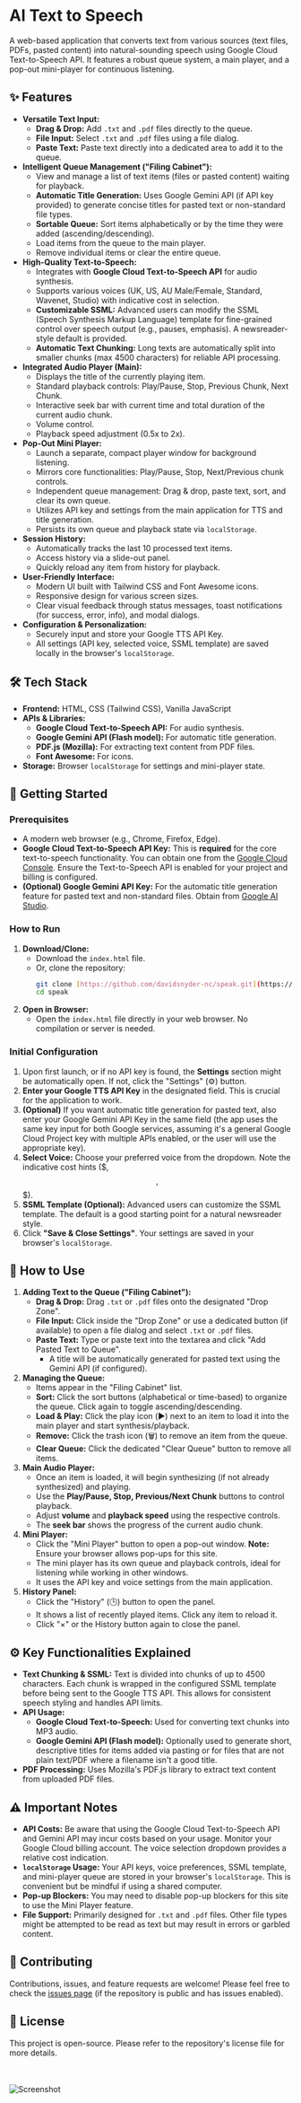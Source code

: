 # AI Text to Speech

A web-based application that converts text from various sources (text files, PDFs, pasted content) into natural-sounding speech using Google Cloud Text-to-Speech API. It features a robust queue system, a main player, and a pop-out mini-player for continuous listening.

## ✨ Features

* **Versatile Text Input:**
    * **Drag & Drop:** Add `.txt` and `.pdf` files directly to the queue.
    * **File Input:** Select `.txt` and `.pdf` files using a file dialog.
    * **Paste Text:** Paste text directly into a dedicated area to add it to the queue.
* **Intelligent Queue Management ("Filing Cabinet"):**
    * View and manage a list of text items (files or pasted content) waiting for playback.
    * **Automatic Title Generation:** Uses Google Gemini API (if API key provided) to generate concise titles for pasted text or non-standard file types.
    * **Sortable Queue:** Sort items alphabetically or by the time they were added (ascending/descending).
    * Load items from the queue to the main player.
    * Remove individual items or clear the entire queue.
* **High-Quality Text-to-Speech:**
    * Integrates with **Google Cloud Text-to-Speech API** for audio synthesis.
    * Supports various voices (UK, US, AU Male/Female, Standard, Wavenet, Studio) with indicative cost in selection.
    * **Customizable SSML:** Advanced users can modify the SSML (Speech Synthesis Markup Language) template for fine-grained control over speech output (e.g., pauses, emphasis). A newsreader-style default is provided.
    * **Automatic Text Chunking:** Long texts are automatically split into smaller chunks (max 4500 characters) for reliable API processing.
* **Integrated Audio Player (Main):**
    * Displays the title of the currently playing item.
    * Standard playback controls: Play/Pause, Stop, Previous Chunk, Next Chunk.
    * Interactive seek bar with current time and total duration of the current audio chunk.
    * Volume control.
    * Playback speed adjustment (0.5x to 2x).
* **Pop-Out Mini Player:**
    * Launch a separate, compact player window for background listening.
    * Mirrors core functionalities: Play/Pause, Stop, Next/Previous chunk controls.
    * Independent queue management: Drag & drop, paste text, sort, and clear its own queue.
    * Utilizes API key and settings from the main application for TTS and title generation.
    * Persists its own queue and playback state via `localStorage`.
* **Session History:**
    * Automatically tracks the last 10 processed text items.
    * Access history via a slide-out panel.
    * Quickly reload any item from history for playback.
* **User-Friendly Interface:**
    * Modern UI built with Tailwind CSS and Font Awesome icons.
    * Responsive design for various screen sizes.
    * Clear visual feedback through status messages, toast notifications (for success, error, info), and modal dialogs.
* **Configuration & Personalization:**
    * Securely input and store your Google TTS API Key.
    * All settings (API key, selected voice, SSML template) are saved locally in the browser's `localStorage`.

## 🛠️ Tech Stack

* **Frontend:** HTML, CSS (Tailwind CSS), Vanilla JavaScript
* **APIs & Libraries:**
    * **Google Cloud Text-to-Speech API:** For audio synthesis.
    * **Google Gemini API (Flash model):** For automatic title generation.
    * **PDF.js (Mozilla):** For extracting text content from PDF files.
    * **Font Awesome:** For icons.
* **Storage:** Browser `localStorage` for settings and mini-player state.

## 🚀 Getting Started

### Prerequisites

* A modern web browser (e.g., Chrome, Firefox, Edge).
* **Google Cloud Text-to-Speech API Key:** This is **required** for the core text-to-speech functionality. You can obtain one from the [Google Cloud Console](https://console.cloud.google.com/). Ensure the Text-to-Speech API is enabled for your project and billing is configured.
* **(Optional) Google Gemini API Key:** For the automatic title generation feature for pasted text and non-standard files. Obtain from [Google AI Studio](https://aistudio.google.com/app/apikey).

### How to Run

1.  **Download/Clone:**
    * Download the `index.html` file.
    * Or, clone the repository:
        ```bash
        git clone [https://github.com/davidsnyder-nc/speak.git](https://github.com/davidsnyder-nc/speak.git)
        cd speak
        ```
2.  **Open in Browser:**
    * Open the `index.html` file directly in your web browser. No compilation or server is needed.

### Initial Configuration

1.  Upon first launch, or if no API key is found, the **Settings** section might be automatically open. If not, click the "Settings" (⚙️) button.
2.  **Enter your Google TTS API Key** in the designated field. This is crucial for the application to work.
3.  **(Optional)** If you want automatic title generation for pasted text, also enter your Google Gemini API Key in the same field (the app uses the same key input for both Google services, assuming it's a general Google Cloud Project key with multiple APIs enabled, or the user will use the appropriate key).
4.  **Select Voice:** Choose your preferred voice from the dropdown. Note the indicative cost hints ($, $$, $$$).
5.  **SSML Template (Optional):** Advanced users can customize the SSML template. The default is a good starting point for a natural newsreader style.
6.  Click **"Save & Close Settings"**. Your settings are saved in your browser's `localStorage`.

## 📖 How to Use

1.  **Adding Text to the Queue ("Filing Cabinet"):**
    * **Drag & Drop:** Drag `.txt` or `.pdf` files onto the designated "Drop Zone".
    * **File Input:** Click inside the "Drop Zone" or use a dedicated button (if available) to open a file dialog and select `.txt` or `.pdf` files.
    * **Paste Text:** Type or paste text into the textarea and click "Add Pasted Text to Queue".
        * A title will be automatically generated for pasted text using the Gemini API (if configured).
2.  **Managing the Queue:**
    * Items appear in the "Filing Cabinet" list.
    * **Sort:** Click the sort buttons (alphabetical or time-based) to organize the queue. Click again to toggle ascending/descending.
    * **Load & Play:** Click the play icon (▶️) next to an item to load it into the main player and start synthesis/playback.
    * **Remove:** Click the trash icon (🗑️) to remove an item from the queue.
    * **Clear Queue:** Click the dedicated "Clear Queue" button to remove all items.
3.  **Main Audio Player:**
    * Once an item is loaded, it will begin synthesizing (if not already synthesized) and playing.
    * Use the **Play/Pause, Stop, Previous/Next Chunk** buttons to control playback.
    * Adjust **volume** and **playback speed** using the respective controls.
    * The **seek bar** shows the progress of the current audio chunk.
4.  **Mini Player:**
    * Click the "Mini Player" button to open a pop-out window. **Note:** Ensure your browser allows pop-ups for this site.
    * The mini player has its own queue and playback controls, ideal for listening while working in other windows.
    * It uses the API key and voice settings from the main application.
5.  **History Panel:**
    * Click the "History" (🕒) button to open the panel.
    * It shows a list of recently played items. Click any item to reload it.
    * Click "×" or the History button again to close the panel.

## ⚙️ Key Functionalities Explained

* **Text Chunking & SSML:** Text is divided into chunks of up to 4500 characters. Each chunk is wrapped in the configured SSML template before being sent to the Google TTS API. This allows for consistent speech styling and handles API limits.
* **API Usage:**
    * **Google Cloud Text-to-Speech:** Used for converting text chunks into MP3 audio.
    * **Google Gemini API (Flash model):** Optionally used to generate short, descriptive titles for items added via pasting or for files that are not plain text/PDF where a filename isn't a good title.
* **PDF Processing:** Uses Mozilla's PDF.js library to extract text content from uploaded PDF files.

## ⚠️ Important Notes

* **API Costs:** Be aware that using the Google Cloud Text-to-Speech API and Gemini API may incur costs based on your usage. Monitor your Google Cloud billing account. The voice selection dropdown provides a relative cost indication.
* **`localStorage` Usage:** Your API keys, voice preferences, SSML template, and mini-player queue are stored in your browser's `localStorage`. This is convenient but be mindful if using a shared computer.
* **Pop-up Blockers:** You may need to disable pop-up blockers for this site to use the Mini Player feature.
* **File Support:** Primarily designed for `.txt` and `.pdf` files. Other file types might be attempted to be read as text but may result in errors or garbled content.

## 🤝 Contributing

Contributions, issues, and feature requests are welcome! Please feel free to check the [issues page](https://github.com/davidsnyder-nc/speak/issues) (if the repository is public and has issues enabled).

## 📝 License

This project is open-source. Please refer to the repository's license file for more details.

<br><br><img src="screenshot.jpg" alt="Screenshot">
